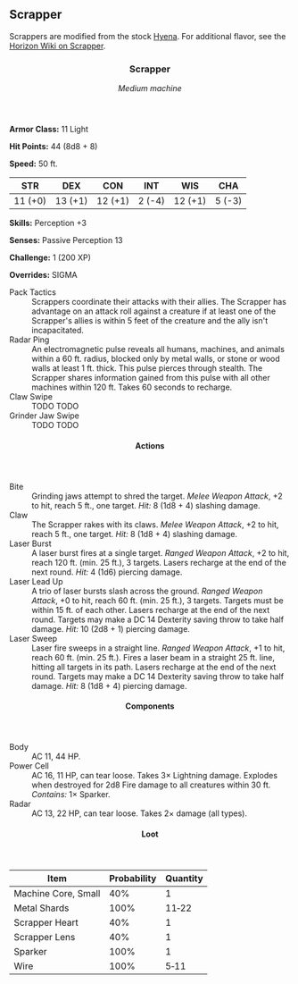 <!-- +template machine scrapper dnd5e-npc-stats -->

<h2>Scrapper</h2>
<p>Scrappers are modified from the stock <a href="https://www.dndbeyond.com/monsters/hyena" rel="external">Hyena</a>. For additional flavor, see the <a href="https://horizon.fandom.com/wiki/Scrapper" rel="external">Horizon Wiki on Scrapper</a>.</p>
<div class="dnd5e-stat-block stat-block">
	<article>
		<header class="name-and-size">
			<h3 class="title"><span class="word" markdown="1">
Scrapper
</span></h3>
			<p class="size-and-type"><em>Medium machine</em></p>
		</header>
		<section class="ac-hp-speed">
			<p class="ac"><strong>Armor Class:</strong> 11 Light</p>
			<p class="hp"><strong>Hit Points:</strong> <span class="roll-average">44</span> <span class="roll-dice">(8d8 + 8)</span></p>
			<p class="speed"><strong>Speed:</strong> <span class="scalar">50</span> <span class="measure">ft.</span></p>
		</section>
		<table class="stats">
			<thead>
				<tr>
					<th aria-label="Strength">STR</th>
					<th aria-label="Dexterity">DEX</th>
					<th aria-label="Constitution">CON</th>
					<th aria-label="Intelligence">INT</th>
					<th aria-label="Wisdom">WIS</th>
					<th aria-label="Charisma">CHA</th>
				</tr>
			</thead>
			<tbody>
				<tr>
					<td>11 (+0)</td>
					<td>13 (+1)</td>
					<td>12 (+1)</td>
					<td>2 (-4)</td>
					<td>12 (+1)</td>
					<td>5 (-3)</td>
				</tr>
			</tbody>
		</table>
		<section class="additional-stats">
			<p class="skills"><strong>Skills:</strong> Perception +3</p>
			<p class="senses"><strong>Senses:</strong> Passive Perception 13</p>
			<p class="challenge"><strong>Challenge:</strong> 1 (200 XP)</p>
			<p class="overrides"><strong>Overrides:</strong> SIGMA</p>
		</section>
		<section class="non-attacks">
			<dl class="non-attack-list">
				<div class="detailed">
					<dt>Pack Tactics</dt>
					<dd markdown="1">
Scrappers coordinate their attacks with their allies. The Scrapper has advantage on an attack roll against a creature if at least one of the Scrapper's allies is within 5 feet of the creature and the ally isn't incapacitated.
</dd>
				</div>
				<div class="detailed">
					<dt>Radar Ping</dt>
					<dd>An electromagnetic pulse reveals all humans, machines, and animals within a 60 ft. radius, blocked only by metal walls, or stone or wood walls at least 1 ft. thick. This pulse pierces through stealth. The Scrapper shares information gained from this pulse with all other machines within 120 ft. Takes 60 seconds to recharge.</dd>
				</div>
				<div class="detailed">
					<dt>Claw Swipe</dt>
					<dd markdown="1">
TODO TODO
</dd>
				</div>
				<div class="detailed">
					<dt>Grinder Jaw Swipe</dt>
					<dd markdown="1">
TODO TODO
</dd>
				</div>
			</dl>
		</section>
		<section class="actions">
			<header><h4>Actions</h4></header>
			<dl class="action-list">
				<div class="detailed">
					<dt>Bite</dt>
					<dd markdown="1">
Grinding jaws attempt to shred the target. <em>Melee Weapon Attack</em>, +2 to hit, reach 5 ft., one target. <em>Hit:</em> <span class="roll-average">8</span> <span class="roll-dice">(1d8 + 4)</span> <span class="damage-type">slashing</span> damage.
</dd>
				</div>
				<div class="detailed">
					<dt>Claw</dt>
					<dd markdown="1">
The Scrapper rakes with its claws. <em>Melee Weapon Attack</em>, +2 to hit, reach 5 ft., one target. <em>Hit:</em> <span class="roll-average">8</span> <span class="roll-dice">(1d8 + 4)</span> <span class="damage-type">slashing</span> damage.
</dd>
				</div>
				<div class="detailed">
					<dt>Laser Burst</dt>
					<dd markdown="1">
A laser burst fires at a single target. <em>Ranged Weapon Attack</em>, +2 to hit, reach 120 ft. (min. 25 ft.), 3 targets. Lasers recharge at the end of the next round. <em>Hit:</em> <span class="roll-average">4</span> <span class="roll-dice">(1d6)</span> <span class="damage-type">piercing</span> damage.
</dd>
				</div>
				<div class="detailed">
					<dt>Laser Lead Up</dt>
					<dd markdown="1">
A trio of laser bursts slash across the ground. <em>Ranged Weapon Attack</em>, +0 to hit, reach 60 ft. (min. 25 ft.), 3 targets. Targets must be within 15 ft. of each other. Lasers recharge at the end of the next round. Targets may make a DC 14 Dexterity saving throw to take half damage. <em>Hit:</em> <span class="roll-average">10</span> <span class="roll-dice">(2d8 + 1)</span> <span class="damage-type">piercing</span> damage.
</dd>
				</div>
				<div class="detailed">
					<dt>Laser Sweep</dt>
					<dd markdown="1">
Laser fire sweeps in a straight line. <em>Ranged Weapon Attack</em>, +1 to hit, reach 60 ft. (min. 25 ft.). Fires a laser beam in a straight 25 ft. line, hitting all targets in its path. Lasers recharge at the end of the next round. Targets may make a DC 14 Dexterity saving throw to take half damage. <em>Hit:</em> <span class="roll-average">8</span> <span class="roll-dice">(1d8 + 4)</span> <span class="damage-type">piercing</span> damage.
</dd>
				</div>
			</dl>
		</section>
		<section class="components">
			<header><h4>Components</h4></header>
			<dl class="component-list">
				<div class="detailed">
					<dt>Body</dt>
					<dd>AC 11, 44 HP.</dd>
				</div>
				<div class="detailed">
					<dt>Power Cell</dt>
					<dd>AC 16, 11 HP, can tear loose. Takes 3&times; Lightning damage. Explodes when destroyed for 2d8 Fire damage to all creatures within 30 ft. <em>Contains:</em> 1&times; Sparker.</dd>
				</div>
				<div class="detailed">
					<dt>Radar</dt>
					<dd>AC 13, 22 HP, can tear loose. Takes 2&times; damage (all types).</dd>
				</div>
			</dl>
		</section>
		<section class="loot-items">
			<header><h4>Loot</h4></header>
			<table class="loot-list">
				<thead>
					<tr>
						<th>Item</th>
						<th class="loot-percent">Probability</th>
						<th class="loot-qty">Quantity</th>
					</tr>
				</thead>
				<tbody>
					<tr>
						<td class="loot-title">Machine Core, Small</td>
						<td class="loot-percent">40%</td>
						<td class="loot-qty">1</td>
					</tr>
					<tr>
						<td class="loot-title">Metal Shards</td>
						<td class="loot-percent">100%</td>
						<td class="loot-qty">11&#8209;22</td>
					</tr>
					<tr>
						<td class="loot-title">Scrapper Heart</td>
						<td class="loot-percent">40%</td>
						<td class="loot-qty">1</td>
					</tr>
					<tr>
						<td class="loot-title">Scrapper Lens</td>
						<td class="loot-percent">40%</td>
						<td class="loot-qty">1</td>
					</tr>
					<tr>
						<td class="loot-title">Sparker</td>
						<td class="loot-percent">100%</td>
						<td class="loot-qty">1</td>
					</tr>
					<tr>
						<td class="loot-title">Wire</td>
						<td class="loot-percent">100%</td>
						<td class="loot-qty">5&#8209;11</td>
					</tr>
				</tbody>
			</table>
		</section>
	</article>
</div>

<!-- -template machine scrapper dnd5e-npc-stats -->
